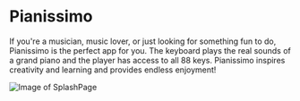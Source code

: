 # Pianissimo

If you're a musician, music lover, or just looking for something fun to do, Pianissimo is the perfect app for you. The keyboard plays the real sounds of a grand piano and the player has access to all 88 keys. Pianissimo inspires creativity and learning and provides endless enjoyment!


![Image of SplashPage](/Users/kendralyndon/Pictures/Pianissimo_splash.jpg)
